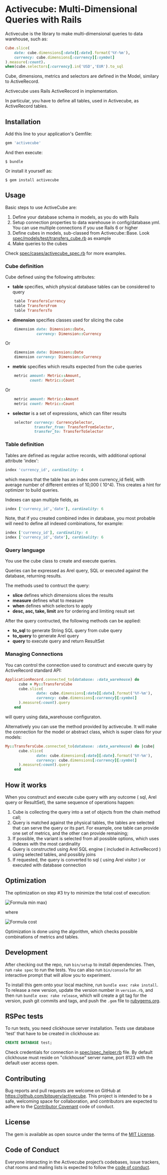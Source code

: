 # Activecube: Multi-Dimensional Queries with Rails

Activecube is the library to make multi-dimensional queries to data warehouse, such as:

```ruby
Cube.slice(
    date: cube.dimensions[:date][:date].format('%Y-%m'),
    currency: cube.dimensions[:currency][:symbol]
).measure(:count).
when(cube.selectors[:currency].in('USD','EUR').to_sql
```

Cube, dimensions, metrics and selectors are defined in the Model, similary to
ActiveRecord.

Activecube uses Rails ActiveRecord in implementation. 

In particular, you have to define all tables, used in
Activecube, as ActiveRecord tables.

 

## Installation

Add this line to your application's Gemfile:

```ruby
gem 'activecube'
```

And then execute:

    $ bundle

Or install it yourself as:

    $ gem install activecube

## Usage

Basic steps to use ActiveCube are:

1. Define your database schema in models, as you do with Rails
2. Setup connection properties to data warehouse in config/database.yml. You can use multiple connections 
if you use Rails 6 or higher
3. Define cubes in models, sub-classed from Activecube::Base. Look 
[spec/models/test/transfers_cube.rb](spec/models/test/transfers_cube.rb) as example
4. Make queries to the cubes

Check [spec/cases/activecube_spec.rb](spec/cases/activecube_spec.rb) for more examples.


### Cube definition 

Cube defined using the following attributes:

- **table** specifies, which physical database tables can be considered to query
```ruby
    table TransfersCurrency
    table TransfersFrom
    table TransfersTo
```

- **dimension** specifies classes used for slicing the cube

```ruby
    dimension date: Dimension::Date,
              currency: Dimension::Currency
```

Or 

```ruby
    dimension date: Dimension::Date
    dimension currency: Dimension::Currency
```

- **metric** specifies which results expected from the cube queries

```ruby
    metric amount: Metric::Amount,
           count: Metric::Count
```

Or

```ruby
    metric amount: Metric::Amount
    metric count: Metric::Count
```

- **selector** is a set of expressions, which can filter results

```ruby
    selector currency: CurrencySelector,
             transfer_from: TransferFromSelector,
             transfer_to: TransferToSelector
```

### Table definition

Tables are defined as regular active records, with additional optional attribute 'index':
```ruby
index 'currency_id', cardinality: 4
```

which means that the table has an index onm currency_id field, with average number of different entries
of 10,000 ( 10^4). This creates a hint for optimizer to build queries.

Indexes can span multiple fields, as

```ruby
index ['currency_id','date'], cardinality: 6
```

Note, that if you created combined index in database, you most probable will need to define all
indexed combinations, for example:

```ruby
index ['currency_id'], cardinality: 4
index ['currency_id','date'], cardinality: 6
```

### Query language

You use the cube class to create and execute queries.

Queries can be expressed as Arel query, SQL or executed against the database, returning results.

The methods used to contruct the query:

- **slice** defines which dimensions slices the results
- **measure** defines what to measure
- **when** defines which selectors to apply
- **desc, asc, take, limit** are for ordering and limiting result set

After the query contructed, the following methods can be applied:

- **to_sql** to generate String SQL query from cube query
- **to_query** to generate Arel query
- **query** to execute query and return ResultSet

### Managing Connections


You can control the connection used to construct and execute query by 
ActiveRecord standard API:

```ruby
ApplicationRecord.connected_to(database: :data_warehouse) do
      cube = My::TransfersCube
      cube.slice(
              date: cube.dimensions[:date][:date].format('%Y-%m'),
              currency: cube.dimensions[:currency][:symbol]
      ).measure(:count).query
    end
```

will query using data_warehouse configuraton.


Alternatively you can use the method provided by activecube. It will 
make the connection for the model or abstract class, which is super class for your models:

```ruby
My::TransfersCube.connected_to(database: :data_warehouse) do |cube|
      cube.slice(
              date: cube.dimensions[:date][:date].format('%Y-%m'),
              currency: cube.dimensions[:currency][:symbol]
      ).measure(:count).query
    end
```

## How it works

When you construct and execute cube query with any outcome ( sql, Arel query or ResultSet),
the same sequence of operations happen:

1) Cube is collecting the query into a set of objects from the chain method call;
2) Query is matched against the physical tables, the tables are selected that can serve the query or its part. For example, one table can provide one set of metrics, and the other can provide remaining;
3) If possible, the variant is selected from all possible options, which uses indexes with the most cardinality
4) Query is constructed using Arel SQL engine ( included in ActiveRecord ) using selected tables, and possibly joins
5) If requested, the query is converted to sql ( using Arel visitor ) or executed with database connection

## Optimization

The optimization on step #3 try to minimize the total cost of execution:

![Formula min max](https://latex.codecogs.com/png.latex?min(\sum_{tables}max_{metrics}(cost))))

where 

![Formula cost](https://latex.codecogs.com/png.latex?\inline&space;cost(metric,table)&space;=&space;1&space;/&space;(1&space;&plus;&space;cardinality(metric,&space;table)))

Optimization is done using the algorithm, which checks possible combinations of metrics and tables.


## Development

After checking out the repo, run `bin/setup` to install dependencies. Then, run `rake spec` to run the tests. You can also run `bin/console` for an interactive prompt that will allow you to experiment.

To install this gem onto your local machine, run `bundle exec rake install`. To release a new version, update the version number in `version.rb`, and then run `bundle exec rake release`, which will create a git tag for the version, push git commits and tags, and push the `.gem` file to [rubygems.org](https://rubygems.org).

## RSPec tests


To run tests, you need clickhouse server installation.
Tests use database 'test' that have to be created in clickhouse as:
```sql
CREATE DATABASE test;
```
Check credentials for connection in [spec/spec_helper.rb](spec/spec_helper.rb) file.
By default clickhouse must reside on "clickhouse" server name, port 8123 with the default user access open.

## Contributing

Bug reports and pull requests are welcome on GitHub at https://github.com/bitquery/activecube. This project is intended to be a safe, welcoming space for collaboration, and contributors are expected to adhere to the [Contributor Covenant](http://contributor-covenant.org) code of conduct.

## License

The gem is available as open source under the terms of the [MIT License](https://opensource.org/licenses/MIT).

## Code of Conduct

Everyone interacting in the Activecube project’s codebases, issue trackers, chat rooms and mailing lists is expected to follow the [code of conduct](https://github.com/bitquery/activecube/blob/master/CODE_OF_CONDUCT.md).
